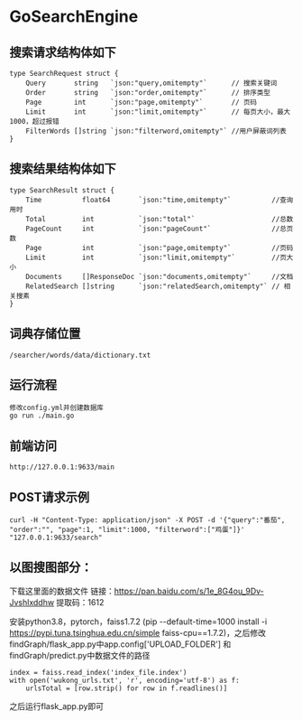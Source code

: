 # GoSearchEngine

## 搜索请求结构体如下
```
type SearchRequest struct {
	Query       string   `json:"query,omitempty"`      // 搜索关键词
	Order       string   `json:"order,omitempty"`      // 排序类型
	Page        int      `json:"page,omitempty"`       // 页码
	Limit       int      `json:"limit,omitempty"`      // 每页大小，最大1000，超过报错
	FilterWords []string `json:"filterword,omitempty"` //用户屏蔽词列表
}
```
## 搜索结果结构体如下
```
type SearchResult struct {
	Time          float64       `json:"time,omitempty"`          //查询用时
	Total         int           `json:"total"`                   //总数
	PageCount     int           `json:"pageCount"`               //总页数
	Page          int           `json:"page,omitempty"`          //页码
	Limit         int           `json:"limit,omitempty"`         //页大小
	Documents     []ResponseDoc `json:"documents,omitempty"`     //文档
	RelatedSearch []string      `json:"relatedSearch,omitempty"` // 相关搜素
}
```
## 词典存储位置
`/searcher/words/data/dictionary.txt`

## 运行流程
```
修改config.yml并创建数据库
go run ./main.go
```
## 前端访问
```
http://127.0.0.1:9633/main
```

## POST请求示例
```
curl -H "Content-Type: application/json" -X POST -d '{"query":"番茄", "order":"", "page":1, "limit":1000, "filterword":["鸡蛋"]}' "127.0.0.1:9633/search"
```


## 以图搜图部分：
下载这里面的数据文件
链接：https://pan.baidu.com/s/1e_8G4ou_9Dv-Jvshlxddhw 
提取码：1612

安装python3.8，pytorch，faiss1.7.2  (pip --default-time=1000 install -i https://pypi.tuna.tsinghua.edu.cn/simple faiss-cpu==1.7.2)，之后修改findGraph/flask_app.py中app.config['UPLOAD_FOLDER']
和findGraph/predict.py中数据文件的路径
```
index = faiss.read_index('index_file.index')
with open('wukong_urls.txt', 'r', encoding='utf-8') as f:
    urlsTotal = [row.strip() for row in f.readlines()]
```
之后运行flask_app.py即可
